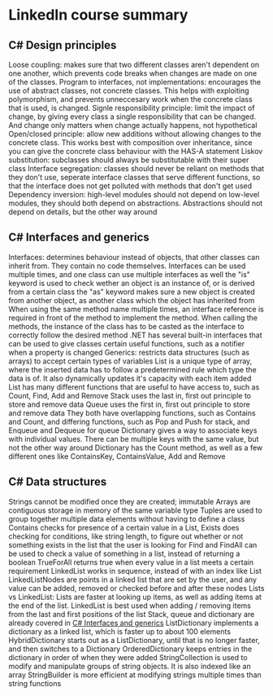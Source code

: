 # LinkedIn course summary

## C# Design principles

Loose coupling: makes sure that two different classes aren't dependent on one another, which prevents code breaks when changes are made on one of the classes.
Program to interfaces, not implementations: encourages the use of abstract classes, not concrete classes. This helps with exploiting polymorphism, and prevents unneccesary work when the concrete class that is used, is changed.
Signle responsibility principle: limit the impact of change, by giving every class a single responsibility that can be changed. And change only matters when change actually happens, not hypothetical
Open/closed principle: allow new additions without allowing changes to the concrete class. This works best with composition over inheritance, since you can give the concrete class behaviour with the HAS-A statement
Liskov substitution: subclasses should always be substitutable with their super class
Interface segregation: classes should never be reliant on methods that they don't use, seperate interface classes that serve different functions, so that the interface does not get polluted with methods that don't get used
Dependency inversion: high-level modules should not depend on low-level modules, they should both depend on abstractions. Abstractions should not depend on details, but the other way around

## C# Interfaces and generics

Interfaces: determines behaviour instead of objects, that other classes can inherit from. They contain no code themselves. Interfaces can be used multiple times, and one class can use multiple interfaces as well
the "is" keyword is used to check wether an object is an instance of, or is derived from a certain class
the "as" keyword makes sure a new object is created from another object, as another class which the object has inherited from
When using the same method name multiple times, an interface reference is required in front of the method to implement the method. When calling the methods, the instance of the class has to be casted as the interface to correctly follow the desired method
.NET has several built-in interfaces that can be used to give classes certain useful functions, such as a notifier when a property is changed
Generics: restricts data structures (such as arrays) to accept certain types of variables
List is a unique type of array, where the inserted data has to follow a predetermined rule which type the data is of. It also dynamically updates it's capacity with each item added
List has many different functions that are useful to have access to, such as Count, Find, Add and Remove
Stack uses the last in, first out principle to store and remove data
Queue uses the first in, first out principle to store and remove data
They both have overlapping functions, such as Contains and Count, and differing functions, such as Pop and Push for stack, and Enqueue and Dequeue for queue
Dictionary gives a way to associate keys with individual values. There can be multiple keys with the same value, but not the other way around
Dictionary has the Count method, as well as a few different ones like ContainsKey, ContainsValue, Add and Remove

## C# Data structures

Strings cannot be modified once they are created; immutable
Arrays are contiguous storage in memory of the same variable type
Tuples are used to group together multiple data elements without having to define a class
Contains checks for presence of a certain value in a List, Exists does checking for conditions, like string length, to figure out whether or not something exists in the list that the user is looking for
Find and FindAll can be used to check a value of something in a list, instead of returning a boolean
TrueForAll returns true when every value in a list meets a certain requirement
LinkedList works in sequence, instead of with an index like List
LinkedListNodes are points in a linked list that are set by the user, and any value can be added, removed or checked before and after these nodes
Lists vs LinkedList: Lists are faster at looking up items, as well as adding items at the end of the list. LinkedList is best used when adding / removing items from the last and first positions of the list
Stack, queue and dictionary are already covered in [C# Interfaces and generics]()
ListDictionary implements a dictionary as a linked list, which is faster up to about 100 elements
HybridDictionary starts out as a ListDictionary, until that is no longer faster, and then switches to a Dictionary
OrderedDictionary keeps entries in the dictionary in order of when they were added
StringCollection is used to modify and manipulate groups of string objects. It is also indexed like an array
StringBuilder is more efficient at modifying strings multiple times than string functions